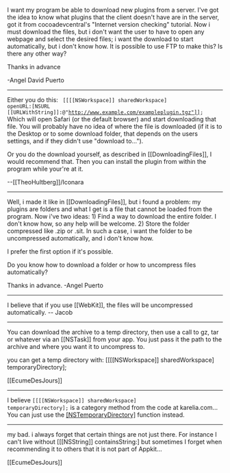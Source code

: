  I want my program be able to download new plugins from a server. I've got the idea to know what plugins that the client doesn't have are in the server, got it from cocoadevcentral's "Internet version checking" tutorial. Now i must download the files, but i don't want the user to have to open any webpage and select the desired files; i want the download to start automatically, but i don't know how. It is possible to use FTP to make this? Is there any other way?

Thanks in advance

-Angel David Puerto

----


Either you do this:
<code>
[[[[NSWorkspace]] sharedWorkspace] openURL:[NSURL [[URLWithString]]:@"http://www.example.com/exampleplugin.tgz"]];
</code>
Which will open Safari (or the default browser) and start downloading that file. You will probably have no idea of where the file is downloaded (if it is to the Desktop or to some download folder, that depends on the users settings, and if they didn't use "download to...").

Or you do the download yourself, as described in [[DownloadingFiles]], I would recommend that. Then you can install the plugin from within the program while your're at it.

--[[TheoHultberg]]/Iconara

----

Well, i made it like in [[DownloadingFiles]], but i found a problem: my plugins are folders and what I get is a file that cannot be loaded from the program.
Now i've two ideas:
     1) Find a way to download the entire folder. I don't know how, so any help will be welcome.
     2) Store the folder compressed like .zip or .sit. In such a case, i want the folder to be uncompressed automatically, and i don't know how.

I prefer the first option if it's possible. 

Do you know how to download a folder or how to uncompress files automatically?

Thanks in advance.   -Angel Puerto

----

I believe that if you use [[WebKit]], the files will be uncompressed automatically. -- Jacob

----

You can download the archive to a temp directory, then use a call to gz, tar or whatever via an [[NSTask]] from your app.  You just pass it the path to the archive and where you want it to uncompress to.  

you can get a temp directory with: [[[[NSWorkspace]] sharedWorkspace] temporaryDirectory];

[[EcumeDesJours]]

----

I believe <code>[[[[NSWorkspace]] sharedWorkspace] temporaryDirectory];</code> is a category method from the code at karelia.com... You can just use the [[NSTemporaryDirectory]]() function instead.



----

my bad.  i always forget that certain things are not just there.  For instance I can't live without [[[NSString]] containsString:] but sometimes I forget when recommending it to others that it is not part of Appkit...

[[EcumeDesJours]]